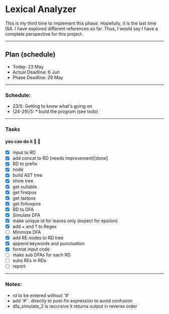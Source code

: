 


# Lexical Analyzer

This is my third time to implement this phase. Hopefully, it is the last time ISA.
I have explored different references so far. Thus, I would say I have a complete perspective for this project.

---

## Plan (schedule)
* Today: 23 May
* Actual Deadline: 6 Jun
* Phase Deadline: 29 May

---

### Schedule:
* 23/5:  Getting to know what's going on
* (24-29)/5: * build the program (see todo)

---

### Tasks

 ####  you can do it 💪 👐
* [x] input to RD
* [x] add concat to RD (needs improvement)[done]
* [x] RD to prefix
* [x] node
* [x] build AST tree
* [x] show tree
* [x] get nullable
* [x] get firstpos
* [x] get lastpos
* [x] get followpos
* [x] RD to DFA
* [x] Simulate DFA
* [x] make unique id for leaves only (expect for epsilon)
* [x] add + and ? to Regex
* [ ] Minimize DFA
* [x] add RE nodes to RD tree
* [x] append keywords and punctuation
* [x] format input code
* [ ] make sub DFAs for each RD
* [ ] subs REs in RDs
* [ ] report

---

### Notes:
* rd to be entered without '#'
* add '#' . directly to post-fix expression to avoid confusion
* dfa_simulate_2 is recursive it returns output in reverse order
